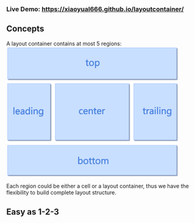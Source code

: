 ### Live Demo: https://xiaoyual666.github.io/layoutcontainer/

Concepts
------------
A layout container contains at most 5 regions:
<img width="450" src="https://github.com/xiaoyual666/layoutcontainer/blob/master/imgs/regions.png" alt="logo">

Each region could be either a cell or a layout container, thus we have the flexibility to build complete layout structure.

Easy as 1-2-3
--------------


